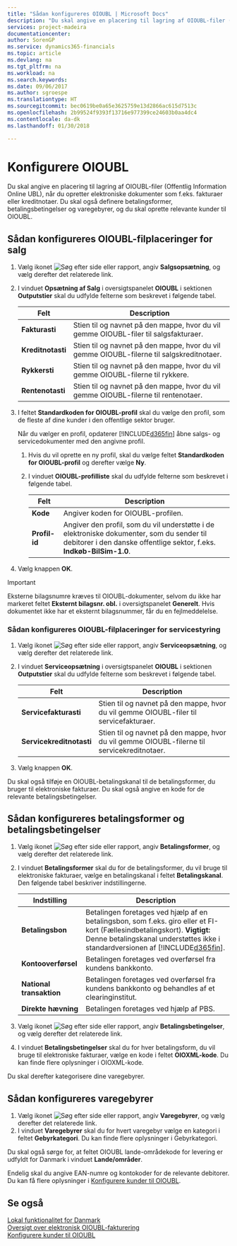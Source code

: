 ```yaml
---
title: "Sådan konfigureres OIOUBL | Microsoft Docs"
description: "Du skal angive en placering til lagring af OIOUBL-filer (Offentlig Information Online UBL), når du opretter elektroniske dokumenter som f.eks. fakturaer eller kreditnotaer. Du skal også definere betalingsformer, betalingsbetingelser og varegebyrer, og du skal oprette relevante kunder til OIOUBL."
services: project-madeira
documentationcenter: 
author: SorenGP
ms.service: dynamics365-financials
ms.topic: article
ms.devlang: na
ms.tgt_pltfrm: na
ms.workload: na
ms.search.keywords: 
ms.date: 09/06/2017
ms.author: sgroespe
ms.translationtype: HT
ms.sourcegitcommit: bec0619be0a65e3625759e13d2866ac615d7513c
ms.openlocfilehash: 2b99524f9393f13716e977399ce24603b0aa4dc4
ms.contentlocale: da-dk
ms.lasthandoff: 01/30/2018

---
```

# <a name="set-up-oioubl"></a>Konfigurere OIOUBL
Du skal angive en placering til lagring af OIOUBL-filer (Offentlig Information Online UBL), når du opretter elektroniske dokumenter som f.eks. fakturaer eller kreditnotaer. Du skal også definere betalingsformer, betalingsbetingelser og varegebyrer, og du skal oprette relevante kunder til OIOUBL.  

## <a name="to-set-up-oioubl-file-locations-for-sales-and-receivables"></a>Sådan konfigureres OIOUBL-filplaceringer for salg  

1.  Vælg ikonet ![Søg efter side eller rapport](../../media/ui-search/search_small.png "Ikonet Søg efter side eller rapport"), angiv **Salgsopsætning**, og vælg derefter det relaterede link.  
2.  I vinduet **Opsætning af Salg** i oversigtspanelet **OIOUBL** i sektionen **Outputstier** skal du udfylde felterne som beskrevet i følgende tabel.  

    |Felt|Description|  
    |---------------------------------|---------------------------------------|  
    |**Fakturasti**|Stien til og navnet på den mappe, hvor du vil gemme OIOUBL-filer til salgsfakturaer.|  
    |**Kreditnotasti**|Stien til og navnet på den mappe, hvor du vil gemme OIOUBL-filerne til salgskreditnotaer.|  
    |**Rykkersti**|Stien til og navnet på den mappe, hvor du vil gemme OIOUBL-filerne til rykkere.|  
    |**Rentenotasti**|Stien til og navnet på den mappe, hvor du vil gemme OIOUBL-filerne til rentenotaer.|  

3.  I feltet **Standardkoden for OIOUBL-profil** skal du vælge den profil, som de fleste af dine kunder i den offentlige sektor bruger.  

    Når du vælger en profil, opdaterer [!INCLUDE[d365fin](../../includes/d365fin_md.md)] åbne salgs- og servicedokumenter med den angivne profil.  

    1.  Hvis du vil oprette en ny profil, skal du vælge feltet **Standardkoden for OIOUBL-profil** og derefter vælge **Ny**.  
    2.  I vinduet **OIOUBL-profilliste** skal du udfylde felterne som beskrevet i følgende tabel.  

        |Felt|Description|  
        |---------------------------------|---------------------------------------|  
        |**Kode**|Angiver koden for OIOUBL-profilen.|  
        |**Profil-id**|Angiver den profil, som du vil understøtte i de elektroniske dokumenter, som du sender til debitorer i den danske offentlige sektor, f.eks. **Indkøb-BilSim-1.0**.|  

4.  Vælg knappen **OK**.  

> [!IMPORTANT]  
>  Eksterne bilagsnumre kræves til OIOUBL-dokumenter, selvom du ikke har markeret feltet **Eksternt bilagsnr. obl.** i oversigtspanelet **Generelt**. Hvis dokumentet ikke har et eksternt bilagsnummer, får du en fejlmeddelelse.  

### <a name="to-set-up-oioubl-file-locations-for-service-management"></a>Sådan konfigureres OIOUBL-filplaceringer for servicestyring  

1.  Vælg ikonet ![Søg efter side eller rapport](../../media/ui-search/search_small.png "Ikonet Søg efter side eller rapport"), angiv **Serviceopsætning**, og vælg derefter det relaterede link.  
2.  I vinduet **Serviceopsætning** i oversigtspanelet **OIOUBL** i sektionen **Outputstier** skal du udfylde felterne som beskrevet i følgende tabel.  

    |Felt|Description|  
    |---------------------------------|---------------------------------------|  
    |**Servicefakturasti**|Stien til og navnet på den mappe, hvor du vil gemme OIOUBL-filer til servicefakturaer.|  
    |**Servicekreditnotasti**|Stien til og navnet på den mappe, hvor du vil gemme OIOUBL-filerne til servicekreditnotaer.|  

3.  Vælg knappen **OK**.  

Du skal også tilføje en OIOUBL-betalingskanal til de betalingsformer, du bruger til elektroniske fakturaer. Du skal også angive en kode for de relevante betalingsbetingelser.  

## <a name="to-set-up-payment-methods-and-payments-terms"></a>Sådan konfigureres betalingsformer og betalingsbetingelser  
1.  Vælg ikonet ![Søg efter side eller rapport](../../media/ui-search/search_small.png "Ikonet Søg efter side eller rapport"), angiv **Betalingsformer**, og vælg derefter det relaterede link.  
2.  I vinduet **Betalingsformer** skal du for de betalingsformer, du vil bruge til elektroniske fakturaer, vælge en betalingskanal i feltet **Betalingskanal**. Den følgende tabel beskriver indstillingerne.  

    |Indstilling|Description|  
    |-------------------------------------|---------------------------------------|  
    |**Betalingsbon**|Betalingen foretages ved hjælp af en betalingsbon, som f.eks. giro eller et FI-kort (Fællesindbetalingskort). **Vigtigt:** Denne betalingskanal understøttes ikke i standardversionen af [!INCLUDE[d365fin](../../includes/d365fin_md.md)].|  
    |**Kontooverførsel**|Betalingen foretages ved overførsel fra kundens bankkonto.|  
    |**National transaktion**|Betalingen foretages ved overførsel fra kundens bankkonto og behandles af et clearinginstitut.|  
    |**Direkte hævning**|Betalingen foretages ved hjælp af PBS.|  

3.  Vælg ikonet ![Søg efter side eller rapport](../../media/ui-search/search_small.png "Ikonet Søg efter side eller rapport"), angiv **Betalingsbetingelser**, og vælg derefter det relaterede link.  
4.  I vinduet **Betalingsbetingelser** skal du for hver betalingsform, du vil bruge til elektroniske fakturaer, vælge en kode i feltet **OIOXML-kode**. Du kan finde flere oplysninger i OIOXML-kode.  

Du skal derefter kategorisere dine varegebyrer.  

## <a name="to-set-up-item-charges"></a>Sådan konfigureres varegebyrer  
1.  Vælg ikonet ![Søg efter side eller rapport](../../media/ui-search/search_small.png "Ikonet Søg efter side eller rapport"), angiv **Varegebyrer**, og vælg derefter det relaterede link.  
2.  I vinduet **Varegebyrer** skal du for hvert varegebyr vælge en kategori i feltet **Gebyrkategori**. Du kan finde flere oplysninger i Gebyrkategori.  

Du skal også sørge for, at feltet OIOUBL lande-områdekode for levering er udfyldt for Danmark i vinduet **Lande/områder**.  

Endelig skal du angive EAN-numre og kontokoder for de relevante debitorer. Du kan få flere oplysninger i [Konfigurere kunder til OIOUBL](how-to-set-up-customers-for-oioubl.md).  

## <a name="see-also"></a>Se også  
[Lokal funktionalitet for Danmark](denmark-local-functionality.md)  
[Oversigt over elektronisk OIOUBL-fakturering](oioubl-electronic-invoicing-overview.md)   
[Konfigurere kunder til OIOUBL](how-to-set-up-customers-for-oioubl.md)   

